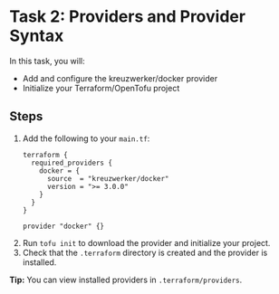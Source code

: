 # Task 2: Providers and Provider Syntax

In this task, you will:
- Add and configure the kreuzwerker/docker provider
- Initialize your Terraform/OpenTofu project

## Steps
1. Add the following to your `main.tf`:
   ```hcl
   terraform {
     required_providers {
       docker = {
         source  = "kreuzwerker/docker"
         version = ">= 3.0.0"
       }
     }
   }
   
   provider "docker" {}
   ```
2. Run `tofu init` to download the provider and initialize your project.
3. Check that the `.terraform` directory is created and the provider is installed.

**Tip:** You can view installed providers in `.terraform/providers`. 